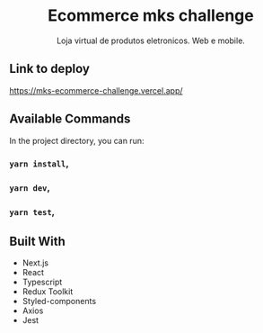 <h1 align="center">Ecommerce mks challenge</h1>

<p align="center">Loja virtual de produtos eletronicos. Web e mobile.</p>

## Link to deploy 
<https://mks-ecommerce-challenge.vercel.app/>

## Available Commands

In the project directory, you can run:

### `yarn install`,

### `yarn dev`,

### `yarn test`,

## Built With

- Next.js
- React
- Typescript
- Redux Toolkit
- Styled-components
- Axios
- Jest
